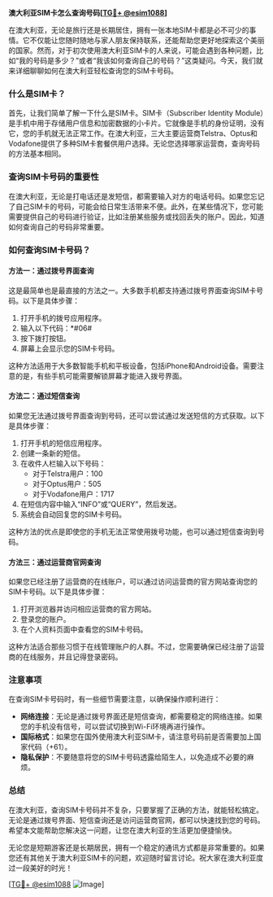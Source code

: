 **澳大利亚SIM卡怎么查询号码[[TG💪+ @esim1088](https://t.me/s/esim1088)]**

在澳大利亚，无论是旅行还是长期居住，拥有一张本地SIM卡都是必不可少的事情。它不仅能让您随时随地与家人朋友保持联系，还能帮助您更好地探索这个美丽的国家。然而，对于初次使用澳大利亚SIM卡的人来说，可能会遇到各种问题，比如“我的号码是多少？”或者“我该如何查询自己的号码？”这类疑问。今天，我们就来详细聊聊如何在澳大利亚轻松查询您的SIM卡号码。

### 什么是SIM卡？

首先，让我们简单了解一下什么是SIM卡。SIM卡（Subscriber Identity Module）是手机中用于存储用户信息和加密数据的小卡片。它就像是手机的身份证明，没有它，您的手机就无法正常工作。在澳大利亚，三大主要运营商Telstra、Optus和Vodafone提供了多种SIM卡套餐供用户选择。无论您选择哪家运营商，查询号码的方法基本相同。

### 查询SIM卡号码的重要性

在澳大利亚，无论是打电话还是发短信，都需要输入对方的电话号码。如果您忘记了自己SIM卡的号码，可能会给日常生活带来不便。此外，在某些情况下，您可能需要提供自己的号码进行验证，比如注册某些服务或找回丢失的账户。因此，知道如何查询自己的号码非常重要。

### 如何查询SIM卡号码？

#### 方法一：通过拨号界面查询

这是最简单也是最直接的方法之一。大多数手机都支持通过拨号界面查询SIM卡号码。以下是具体步骤：

1. 打开手机的拨号应用程序。
2. 输入以下代码：*#06#
3. 按下拨打按钮。
4. 屏幕上会显示您的SIM卡号码。

这种方法适用于大多数智能手机和平板设备，包括iPhone和Android设备。需要注意的是，有些手机可能需要解锁屏幕才能进入拨号界面。

#### 方法二：通过短信查询

如果您无法通过拨号界面查询到号码，还可以尝试通过发送短信的方式获取。以下是具体步骤：

1. 打开手机的短信应用程序。
2. 创建一条新的短信。
3. 在收件人栏输入以下号码：
   - 对于Telstra用户：100
   - 对于Optus用户：505
   - 对于Vodafone用户：1717
4. 在短信内容中输入“INFO”或“QUERY”，然后发送。
5. 系统会自动回复您的SIM卡号码。

这种方法的优点是即使您的手机无法正常使用拨号功能，也可以通过短信查询到号码。

#### 方法三：通过运营商官网查询

如果您已经注册了运营商的在线账户，可以通过访问运营商的官方网站查询您的SIM卡号码。以下是具体步骤：

1. 打开浏览器并访问相应运营商的官方网站。
2. 登录您的账户。
3. 在个人资料页面中查看您的SIM卡号码。

这种方法适合那些习惯于在线管理账户的人群。不过，您需要确保已经注册了运营商的在线服务，并且记得登录密码。

### 注意事项

在查询SIM卡号码时，有一些细节需要注意，以确保操作顺利进行：

- **网络连接**：无论是通过拨号界面还是短信查询，都需要稳定的网络连接。如果您的手机没有信号，可以尝试切换到Wi-Fi环境再进行操作。
- **国际格式**：如果您在国外使用澳大利亚SIM卡，请注意号码前是否需要加上国家代码（+61）。
- **隐私保护**：不要随意将您的SIM卡号码透露给陌生人，以免造成不必要的麻烦。

### 总结

在澳大利亚，查询SIM卡号码并不复杂，只要掌握了正确的方法，就能轻松搞定。无论是通过拨号界面、短信查询还是访问运营商官网，都可以快速找到您的号码。希望本文能帮助您解决这一问题，让您在澳大利亚的生活更加便捷愉快。

无论您是短期游客还是长期居民，拥有一个稳定的通讯方式都是非常重要的。如果您还有其他关于澳大利亚SIM卡的问题，欢迎随时留言讨论。祝大家在澳大利亚度过一段美好的时光！

[[TG💪+ @esim1088](https://t.me/s/esim1088) ![Image](https://i.postimg.cc/4NQfJmqS/Snipaste-2025-05-13-00-14-12.png)]